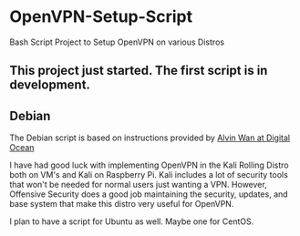 # OpenVPN-Setup-Script
Bash Script Project to Setup OpenVPN on various Distros

## This project just started. The first script is in development.

## Debian
The Debian script is based on instructions provided by [Alvin Wan at Digital Ocean](https://www.digitalocean.com/community/tutorials/how-to-set-up-an-openvpn-server-on-debian-8)

I have had good luck with implementing OpenVPN in the Kali Rolling Distro both on VM's and Kali on Raspberry Pi.
Kali includes a lot of security tools that won't be needed for normal users just wanting a VPN. However, Offensive Security does a good job maintaining the security, updates, and base system that make this distro very useful for OpenVPN. 


I plan to have a script for Ubuntu as well. Maybe one for CentOS.
